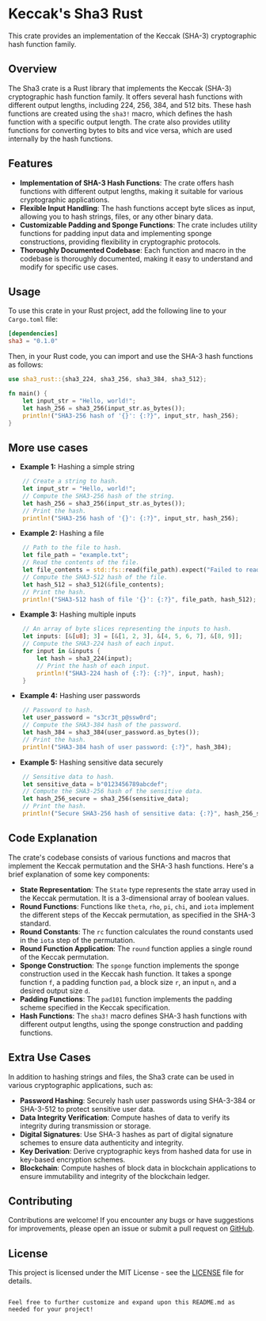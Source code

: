 # Keccak's Sha3 Rust 

This crate provides an implementation of the Keccak (SHA-3) cryptographic hash function family.

## Overview

The Sha3 crate is a Rust library that implements the Keccak (SHA-3) cryptographic hash function family. It offers several hash functions with different output lengths, including 224, 256, 384, and 512 bits. These hash functions are created using the `sha3!` macro, which defines the hash function with a specific output length. The crate also provides utility functions for converting bytes to bits and vice versa, which are used internally by the hash functions.

## Features

- **Implementation of SHA-3 Hash Functions**: The crate offers hash functions with different output lengths, making it suitable for various cryptographic applications.
- **Flexible Input Handling**: The hash functions accept byte slices as input, allowing you to hash strings, files, or any other binary data.
- **Customizable Padding and Sponge Functions**: The crate includes utility functions for padding input data and implementing sponge constructions, providing flexibility in cryptographic protocols.
- **Thoroughly Documented Codebase**: Each function and macro in the codebase is thoroughly documented, making it easy to understand and modify for specific use cases.

## Usage

To use this crate in your Rust project, add the following line to your `Cargo.toml` file:

```toml
[dependencies]
sha3 = "0.1.0"
```

Then, in your Rust code, you can import and use the SHA-3 hash functions as follows:

```rust
use sha3_rust::{sha3_224, sha3_256, sha3_384, sha3_512};

fn main() {
    let input_str = "Hello, world!";
    let hash_256 = sha3_256(input_str.as_bytes());
    println!("SHA3-256 hash of '{}': {:?}", input_str, hash_256);
}
```
## More use cases
- **Example 1:** Hashing a simple string
```rust
    // Create a string to hash.
    let input_str = "Hello, world!";
    // Compute the SHA3-256 hash of the string.
    let hash_256 = sha3_256(input_str.as_bytes());
    // Print the hash.
    println!("SHA3-256 hash of '{}': {:?}", input_str, hash_256);
```

- **Example 2:** Hashing a file
```rust
    // Path to the file to hash.
    let file_path = "example.txt";
    // Read the contents of the file.
    let file_contents = std::fs::read(file_path).expect("Failed to read file");
    // Compute the SHA3-512 hash of the file.
    let hash_512 = sha3_512(&file_contents);
    // Print the hash.
    println!("SHA3-512 hash of file '{}': {:?}", file_path, hash_512);
```

- **Example 3:** Hashing multiple inputs
```rust
    // An array of byte slices representing the inputs to hash.
    let inputs: [&[u8]; 3] = [&[1, 2, 3], &[4, 5, 6, 7], &[8, 9]];
    // Compute the SHA3-224 hash of each input.
    for input in &inputs {
        let hash = sha3_224(input);
        // Print the hash of each input.
        println!("SHA3-224 hash of {:?}: {:?}", input, hash);
    }
```

- **Example 4:** Hashing user passwords
```rust
    // Password to hash.
    let user_password = "s3cr3t_p@ssw0rd";
    // Compute the SHA3-384 hash of the password.
    let hash_384 = sha3_384(user_password.as_bytes());
    // Print the hash.
    println!("SHA3-384 hash of user password: {:?}", hash_384);
```

- **Example 5:** Hashing sensitive data securely
```rust
    // Sensitive data to hash.
    let sensitive_data = b"0123456789abcdef";
    // Compute the SHA3-256 hash of the sensitive data.
    let hash_256_secure = sha3_256(sensitive_data);
    // Print the hash.
    println!("Secure SHA3-256 hash of sensitive data: {:?}", hash_256_secure);
```

## Code Explanation

The crate's codebase consists of various functions and macros that implement the Keccak permutation and the SHA-3 hash functions. Here's a brief explanation of some key components:

- **State Representation**: The `State` type represents the state array used in the Keccak permutation. It is a 3-dimensional array of boolean values.
- **Round Functions**: Functions like `theta`, `rho`, `pi`, `chi`, and `iota` implement the different steps of the Keccak permutation, as specified in the SHA-3 standard.
- **Round Constants**: The `rc` function calculates the round constants used in the `iota` step of the permutation.
- **Round Function Application**: The `round` function applies a single round of the Keccak permutation.
- **Sponge Construction**: The `sponge` function implements the sponge construction used in the Keccak hash function. It takes a sponge function `f`, a padding function `pad`, a block size `r`, an input `n`, and a desired output size `d`.
- **Padding Functions**: The `pad101` function implements the padding scheme specified in the Keccak specification.
- **Hash Functions**: The `sha3!` macro defines SHA-3 hash functions with different output lengths, using the sponge construction and padding functions.

## Extra Use Cases

In addition to hashing strings and files, the Sha3 crate can be used in various cryptographic applications, such as:

- **Password Hashing**: Securely hash user passwords using SHA-3-384 or SHA-3-512 to protect sensitive user data.
- **Data Integrity Verification**: Compute hashes of data to verify its integrity during transmission or storage.
- **Digital Signatures**: Use SHA-3 hashes as part of digital signature schemes to ensure data authenticity and integrity.
- **Key Derivation**: Derive cryptographic keys from hashed data for use in key-based encryption schemes.
- **Blockchain**: Compute hashes of block data in blockchain applications to ensure immutability and integrity of the blockchain ledger.

## Contributing

Contributions are welcome! If you encounter any bugs or have suggestions for improvements, please open an issue or submit a pull request on [GitHub](https://github.com/example/sha3).

## License

This project is licensed under the MIT License - see the [LICENSE](LICENSE) file for details.
```

Feel free to further customize and expand upon this README.md as needed for your project!